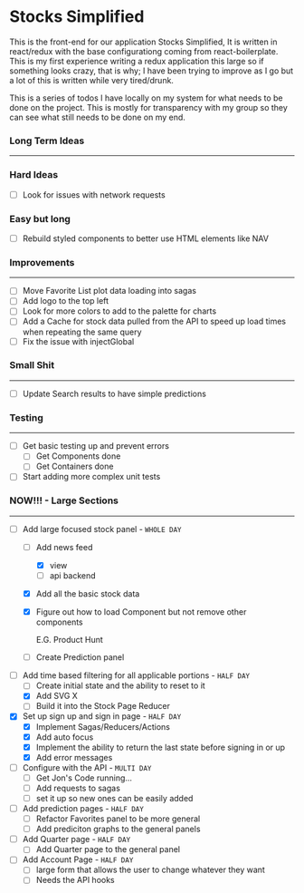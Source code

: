 # Stocks Simplified

This is the front-end for our application Stocks Simplified, It is written in react/redux with the base configurationg coming from react-boilerplate. This is my first experience writing a redux application this large so if something looks crazy, that is why; I have been trying to improve as I go but a lot of this is written while very tired/drunk.

This is a series of todos I have locally on my system for what needs to be done on the project. This is mostly for transparency with my group so they can see what still needs to be done on my end.

### Long Term Ideas

---

### Hard Ideas

- [ ]  Look for issues with network requests

### Easy but long

- [ ]  Rebuild styled components to better use HTML elements like NAV

### Improvements

---

- [ ]  Move Favorite List plot data loading into sagas
- [ ]  Add logo to the top left
- [ ]  Look for more colors to add to the palette for charts
- [ ]  Add a Cache for stock data pulled from the API to speed up load times when repeating the same query
- [ ]  Fix the issue with injectGlobal

### Small Shit

---

- [ ]  Update Search results to have simple predictions

### Testing

---

- [ ]  Get basic testing up and prevent errors
	- [ ]  Get Components done
	- [ ]  Get Containers done
- [ ]  Start adding more complex unit tests

### NOW!!! - Large Sections

---

- [ ]  Add large focused stock panel - `WHOLE DAY`
	- [ ]  Add news feed
		- [x]  view
		- [ ]  api backend
	- [x]  Add all the basic stock data
	- [x]  Figure out how to load Component but not remove other components

		E.G. Product Hunt

	- [ ]  Create Prediction panel
- [ ]  Add time based filtering for all applicable portions - `HALF DAY`
	- [ ]  Create initial state and the ability to reset to it
	- [x]  Add SVG X
	- [ ]  Build it into the Stock Page Reducer
- [x]  Set up sign up and sign in page - `HALF DAY`
	- [x]  Implement Sagas/Reducers/Actions
	- [x]  Add auto focus
	- [x]  Implement the ability to return the last state before signing in or up
	- [x]  Add error messages
- [ ]  Configure with the API - `MULTI DAY`
	- [ ]  Get Jon's Code running...
	- [ ]  Add requests to sagas
	- [ ]  set it up so new ones can be easily added
- [ ]  Add prediction pages - `HALF DAY`
	- [ ]  Refactor Favorites panel to be more general
	- [ ]  Add prediciton graphs to the general panels
- [ ]  Add Quarter page - `HALF DAY`
	- [ ]  Add Quarter page to the general panel
- [ ]  Add Account Page - `HALF DAY`
	- [ ]  large form that allows the user to change whatever they want
	- [ ]  Needs the API hooks
